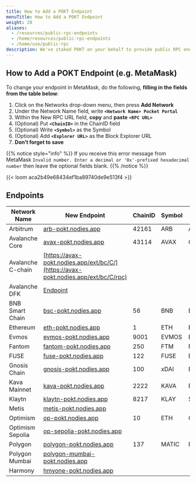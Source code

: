```yaml
---
title: How to Add a POKT Endpoint
menuTitle: How to Add a POKT Endpoint
weight: 20
aliases:
  - /resources/public-rpc-endpoints
  - /home/resources/public-rpc-endpoints
  - /home/use/public-rpc
description: We've staked POKT on your behalf to provide public RPC endpoints for all of the networks that Pocket supports. Use these endpoints in any DApp that lets you use a custom endpoint.
---
```


## How to Add a POKT Endpoint (e.g. MetaMask)

To change your endpoint in MetaMask, do the following, **filling in the fields from the table below**:

1. Click on the Networks drop-down menu, then press **Add Network**
2. Under the Network Name field, write **`<Network Name> Pocket Portal`**
3. Within the New RPC URL field, **copy** and **paste** **`<RPC URL>`**
4. (Optional) Put **`<ChainID>`** in the ChainID field
5. (Optional) Write **`<Symbol>`** as the Symbol
6. (Optional) Add **`<Explorer URL>`** as the Block Explorer URL
7. **Don’t forget to save**

{{% notice style="info" %}}
If you receive this error message from MetaMask `Invalid number. Enter a decimal or '0x'-prefixed hexadecimal number` then leave the optional fields blank.
{{% /notice %}}

{{< loom aca2b49e68434ef1ba89740de9e513f4 >}}

## Endpoints

| Network Name      | New Endpoint                                                                                          | ChainID | Symbol | Explorer    | URL                                                                  |
| ----------------- | ----------------------------------------------------------------------------------------------------- | ------- | ------ | ----------- | -------------------------------------------------------------------- |
| Arbitrum          | [arb-pokt.nodies.app](https://arb-pokt.nodies.app)                                                    | 42161   | ARB    | Arbiscan    | [arbiscan.io](https://arbiscan.io)                                   |
| Avalanche Core    | [avax-pokt.nodies.app](https://avax-pokt.nodies.app)                                                  | 43114   | AVAX   | CChain      | [cchain.explorer.avax.network](https://cchain.explorer.avax.network) |
| Avalanche C-chain | [https://avax-pokt.nodies.app/ext/bc/C/](https://avax-pokt.nodies.app/ext/bc/C/rpc)                   |         |        |             |                                                                      |
| Avalanche DFK     | [Endpoint](https://avax-pokt.nodies.app/ext/bc/q2aTwKuyzgs8pynF7UXBZCU7DejbZbZ6EUyHr3JQzYgwNPUPi/rpc) |         |        |             |                                                                      |
| BNB Smart Chain   | [bsc-pokt.nodies.app](https://bsc-pokt.nodies.app)                                                    | 56      | BNB    | Bscscan     | [bscscan.com](https://bscscan.com)                                   |
| Ethereum          | [eth-pokt.nodies.app](https://eth-pokt.nodies.app)                                                    | 1       | ETH    | Etherscan   | [etherscan.io](https://etherscan.io)                                 |
| Evmos             | [evmos-pokt.nodies.app](https://evmos-pokt.nodies.app)                                                | 9001    | EVMOS  | EVM         | [evm.evmos.org](https://evm.evmos.org)                               |
| Fantom            | [fantom-pokt.nodies.app](https://fantom-pokt.nodies.app)                                              | 250     | FTM    | Ftmscan     | [ftmscan.com](https://ftmscan.com)                                   |
| FUSE              | [fuse-pokt.nodies.app](https://fuse-pokt.nodies.app)                                                  | 122     | FUSE   | Explorer    | [explorer.fuse.io](https://explorer.fuse.io)                         |
| Gnosis Chain      | [gnosis-pokt.nodies.app](https://gnosis-pokt.nodies.app)                                              | 100     | xDAI   | Blockscout  | [blockscout.com/poa/xdai](https://blockscout.com/poa/xdai)           |
| Kava Mainnet      | [kava-pokt.nodies.app](https://kava-pokt.nodies.app)                                                  | 2222    | KAVA   | Explorer    | [explorer.kava.io](https://explorer.kava.io/)                        |
| Klaytn            | [klaytn-pokt.nodies.app](https://klaytn-pokt.nodies.app)                                              | 8217    | KLAY   | Scope       | [scope.klaytn.com](https://scope.klaytn.com)                         |
| Metis             | [metis-pokt.nodies.app](https://metis-pokt.nodies.app)                                                |         |        |             |                                                                      |
| Optimism          | [op-pokt.nodies.app](https://op-pokt.nodies.app)                                                      | 10      | ETH    | Optimistic  | [optimistic.etherscan.io](https://optimistic.etherscan.io)           |
| Optimism Sepolia  | [op-sepolia-pokt.nodies.app](https://op-sepolia-pokt.nodies.app)                                      |         |        |             |                                                                      |
| Polygon           | [polygon-pokt.nodies.app](https://polygon-pokt.nodies.app)                                            | 137     | MATIC  | Polygonscan | [polygonscan.com](https://polygonscan.com)                           |
| Polygon Mumbai    | [polygon-mumbai-pokt.nodies.app](https://polygon-mumbai-pokt.nodies.app)                              |         |        |             |                                                                      |
| Harmony           | [hmyone-pokt.nodies.app](https://hmyone-pokt.nodies.app)                                              |         |        |             |                                                                      |

